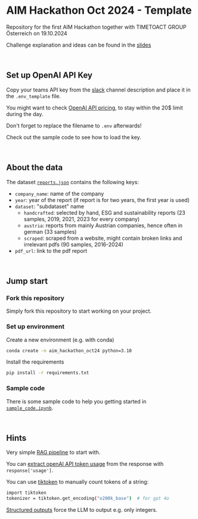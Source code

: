 # AIM Hackathon Oct 2024 - Template
Repository for the first AIM Hackathon together with TIMETOACT GROUP Österreich on 19.10.2024

Challenge explanation and ideas can be found in the [slides](https://timetoactgroup-my.sharepoint.com/:p:/g/personal/felix_krause_timetoact_at/ERZIULziE5pIu7F8MmgPxHwBVuhy9USUtioJsX_Y_31c_g?e=wrWNH4)

<br>

## Set up OpenAI API Key
Copy your teams API key from the [slack](https://join.slack.com/t/aim-ai-impact-mission/shared_invite/zt-2sfahg4h1-Pb7~Ft4ZITZKGAHihEK6QQ) channel description and place it in the `.env_template` file.

You might want to check [OpenAI API pricing](https://openai.com/api/pricing/), to stay within the 20$ limit during the day.

Don't forget to replace the filename to `.env` afterwards!

Check out the sample code to see how to load the key.

<br>

## About the data
The dataset [`reports.json`](data/reports.json) contains the following keys:
- `company_name`: name of the company
- `year`: year of the report (if report is for two years, the first year is used)
- `dataset`: "subdataset" name
    - `handcrafted`: selected by hand, ESG and sustainability reports (23 samples, 2019, 2021, 2023 for every company)
    - `austria`: reports from mainly Austrian companies, hence often in german (33 samples)
    - `scraped`: scraped from a website, might contain broken links and irrelevant pdfs (90 samples, 2016-2024)
- `pdf_url`: link to the pdf report

<br>

## Jump start
### Fork this repository
Simply fork this repository to start working on your project.

### Set up environment
Create a new environment (e.g. with conda)
```bash
conda create -n aim_hackathon_oct24 python=3.10
```

Install the requirements
```bash
pip install -r requirements.txt
```

### Sample code
There is some sample code to help you getting started in [`sample_code.ipynb`](sample_code.ipynb).

<br>

## Hints
Very simple [RAG pipeline](https://medium.com/@ahmed.mohiuddin.architecture/using-ai-to-chat-with-your-documents-leveraging-langchain-faiss-and-openai-3281acfcc4e9) to start with.

You can [extract openAI API token usage](https://help.openai.com/en/articles/6614209-how-do-i-check-my-token-usage) from the response with `response['usage']`.

You can use [tiktoken](https://cookbook.openai.com/examples/how_to_count_tokens_with_tiktoken) to manually count tokens of a string:
```bash
import tiktoken
tokenizer = tiktoken.get_encoding("o200k_base")  # for gpt 4o
```

[Structured outputs](https://platform.openai.com/docs/guides/structured-outputs/introduction) force the LLM to output e.g. only integers.

<br>
